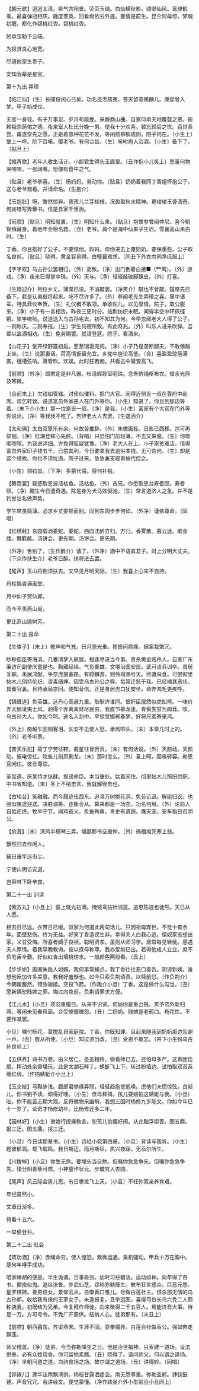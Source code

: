 <!-- { "loadSidebar": true } -->
【朝元歌】迢迢太淸。紫气含阳景。荧荧玉绳。白灿横秋影。缥缈仙风。鸾骖鹤乘。最喜弹冠相庆。躔度羣英。回看尙依云外旌。曼倩是前生。昆仑阿母惊。梦魂初醒。都化作碧桃红杏。碧桃红杏。

躬承宝勑下云端。

为报贤良心地宽。

尽道他家生贵子。

安知我辈是星官。 

第十九出
弄璋

【临江仙】〔生〕长啸投闲心已矣。功名还羡鸱夷。苍天留意赐麟儿。庚星曾入梦。甲子始成仪。

无官一身轻。有子万事足。岁月苟能挽。采蕨商山曲。自家仰承天地覆载之恩。俯赖祖宗荫佑之德。夜来室人杜氏分娩一男。使我十分欢喜。顿忘顾后之忧。百世蒸尝。甫遂崇先之愿。正是着意种花花不发。等闲插柳柳成阴。院子何在。〔小生上〕堂上一呼。阶下百喏。覆老爷。有何台旨。〔生〕吩咐庖人治酒。〔小生〕备下了。〔贴旦上〕 

【福靑歌】老年人收生活计。小郞君生得头玉眉翠。〔丑作抱小儿笑上〕思量何物哭啼啼。一张阔嘴。恰像有食牛之气。

〔贴旦〕老爷恭喜。〔生〕杨妈妈。劳动你。〔贴旦〕奶奶着我同丁香姐怀抱公子。送与老爷观看。幷请命名。〔生抱介〕 

【玉抱肚】呀。瞥然惊异。我孩儿兰芽桂枝。况盈盈秋水精神。更棱棱玉骨淸奇。何妨错写弄麞书。信是吾家千里驹。

【前腔】〔贴旦〕明知就裏。〔生〕明知什么来。〔贴旦〕抱曾参曾闻仲尼。喜今朝锦褓藏身。着他年金榜名题。〔丑〕老爷。眞个是海中仙果子生迟。雪裏高山未白时。〔生〕 

丁香。你且抱好了公子。不要惊他。妈妈。烦你进去上覆奶奶。要保重些。公子取名良祯。〔贴旦〕晓得。黄金容易得。白璧最难求。〔同丑下外衣巾同净庶服上〕 

【字字双】乌古孙公罢相归。〔外〕高致。〔净〕出门倒着白接■〈罒离〉。〔外〕游戏。〔净〕夜来已得掌中珠。〔外〕天与。〔净〕轻轻敲破脚踝皮。〔外〕打喜。

〔生趋迎介〕列位乡丈。薄席已设。不消敲罢。〔净笑介〕敲也不曾敲。筵席先已备下。若是认眞敲将起来。吃不尽许多了。〔外〕恭闻老先生弄璋之喜。里中诸辈。特具菲仪奉贺。〔生〕礼仪槪不敢领。单收帖儿。以见厚情。院子。取公服来。〔净〕小子有一言相吿。昨夜三更时分。拙荆纺织未眠。闻得半空中环佩铿锵。笙竽嘹喨。说道送入乌古孙宅去。初不知其为何。今早忽闻老大人得了公子。一则称庆。二则奉报。〔生〕学生何德所致。有此奇兆。〔外〕叫乐人进来吹弹。吾辈以盒酒相劝。〔生〕免劳赐罢。就请登筵。院子。看酒来。 

【山花子】堂开绿野筵初启。葱葱瑞霭充闾。〔净〕小子乃是垄断鄙夫。不敢僭越上坐。〔生〕说那裏话。荷高情扳留允宜。乡党中岂论高低。〔合〕喜盈盈琼巵满携。檀槽弦响。箫管吹。欢娱。此时狂若痴。共看云中鸑鷟高飞。

【前腔】〔外净〕郞君定是非凡器。吐淸辉鲛室明珠。念吾侪绳枢布衣。借余光照及寒微。

〔合前末上〕欠钱如管辖。讨债似催科。把门大官。闻得近侧吉一叔在尊府中赴席。烦乞转致。说道富员外家差人在门外等你。〔小生〕知道了。你且到那边等着。〔末下介小生〕那一位是吉一叔。〔净〕是我。〔小生〕富家有个大官在门外等你说话。〔净〕等我我不吃了。吿辞老大人去罢。〔生送酒介〕 

【太和佛】太白双擎乐有余。何故苦推辞。〔外〕朱檐画栋。日影已西移。岂可再徘徊。〔净〕红潮登颊心先醉。〔背唱〕只恐怕门前轻薄。不去又来催。〔生〕你喞喞哝哝。为我说详细。方免得狐疑犹豫。〔净〕老大人在上。小子家贫难活。借得富员外家印子钱五千。已偿其利。今日要拿我去追倂本钱。无可奈何。〔生〕却是这个缘故。你也不须忧虑。院子过来。急急裏支取靑蚨代偿之。

〔小生〕领钧旨。〔下净〕多蒙代偿。将何补报。 

【舞霓裳】我感取恩波活枯鱼。活枯鱼。〔外〕吉兄。你愿取恩台寿耆颐。寿耆颐。〔净〕鲰生今日遭奇遇。除是身为犬马效驱驰。〔生〕常言道济人之急。并不是钓誉沽名做声势。

学生席虽简薄。必求乡丈委顿而别。同到东园步步何如。〔外净〕谨依尊命。〔同唱〕 

【红绣鞋】东园载酒委蛇。委蛇。西园沈醉方归。方归。香雾散。暮云迷。歌金缕。舞氍毹。汤饼会。更先期。汤饼会。更先期。

〔外净〕吿别了。〔生作醉介〕请了。〔外净〕酒中不语眞君子。财上分明大丈夫。〔下众作扶生介〕老爷已醉。扶将进去罢。 

【尾声】玉山将倒须扶去。又早见月明天际。〔生〕我喜上心来不自持。

丹桂飘香满画堂。

月中仙子贺仙郞。

而今不羡燕山叟。

更比燕山遶树芳。 

第二十出
报命

【生查子】〔末上〕乾坤和气充。日月恩光重。揽辔问痌瘝。据案裁繁冗。

眇眇孤臣寄海滨。几番淸梦入枫宸。相逢尽说当今事。贵杀黄金贱杀人。自家广东廉访司副使庆童是也。胸藏经纬。气负豪雄。文堪治国安民。武可谈兵训卒。虽居豸职。未展鸿猷。争奈虎狼塞路。有碍麟游。则怜鳿鴠号天。终遭枭食。可恨彻里帖木儿倒持伦纪。凌毒缙绅。因受乌古孙公之辱。每常迁怒于我。已经摘其恶状。具奏官裏。且待承局京回。便知音信。正是身居虎口犹安坐。命弃鸿毛更疾呼。 

【锦缠道】负英雄。这丹心高悬九重。耿耿许谁同。恨奸臣居然似虎如熊。一味价弄天纲凌夷士风。剥得个赤离离财尽民穷。我直节慕龙逢。肯偷生甘为阘茸。咳。乌古孙大人。你如今呵。逃名入剡中。早惊觉邯郸春梦。好将尺素寄来鸿。

〔外上〕南越乍回销客泪。长安不见使人愁。承局叩头。〔末〕本章几时上的。〔外〕老爷听禀。 

【普天乐犯】荷丁宁劳征鞚。戴星往曾赍贡。〔末〕有何话说。〔外〕天颜动。天颜动。振电惊虹。险些儿剖凤剸龙。〔末〕那时怎么。〔外〕圣上呵。回嗔转容。勑恩官闲住。彼丑尊崇。

圣旨道。庆某恃才纵肆。揑谤命臣。本当重处。姑着闲住。彻里帖木儿照旧供职。中书省知道。〔末〕圣上不纳忠言。我就解绶去也。 

【古轮台】笑融融。而今履迹任西东。追寻万树桃花洞。免劳讥讽。解组归农。也强似畏途迎送。决胜调筹。连衡合从。算来都是一场空。功名何用。〔外〕论前人自始还终。牧羊守节。闻鸡奋义。炙鱼殉勇。靑史有遗踪。膺天宠。安车指日召明公。

【余音】〔末〕淸风半榻琴三弄。堪鄙那书空殷仲。〔外〕祸福难凭塞上翁。

飘然归去作闲人。

鎭日垂竿远市尘。

宁使山阴访安道。

岂容林下卧辛宾。 

第二十一出
训读

【紫苏丸】〔小旦上〕窗上晓光初满。掩镜鸾拈针消遣。追思陈迹也徒然。天已从人愿。

相去日已远。衣带日已缓。奴家为何道此两句话儿。只因祖母弃世。不觉十有余年。面壁悲伤。终为无益。好笑丁香造谤生非。幸得夫人白我心迹。但奴家志想出家。义甘受侮。所喜者嫡子良祯。聪明贤孝。虽则从师习学。居常每见轻佻。感遇夫人厚情。着我早晚教诲。彼以庶母称尊。我亦爱如已出。若得他成人立业。庶不负笔舌辛勤。好似红杏出墙桃傍水。一般颜色两般看。〔丑上〕 

【步步娇】画阁朱扃人如婉。我何事常蝇点。我丁香往往恶口毒舌。阴谤新姨。谁想他反加许多美意。教我好羞惭也。如今只索负荆请责。以赎前愆。〔作负荆介〕今朝赧赧然。错效骊姬。空投飞箭。〔作跪介小旦〕丁香。这是做什么勾当。〔丑〕愿新姨恕贱婢之罪。悔过向妆前。负荆请罪求方便。

【江儿水】〔小旦〕项羽重瞳目。从来不识贤。何妨你是重台贱。笑予帘外新归燕。等闲未见春风面。合受蜂僝蝶怨。〔丑〕二奶奶。贱婢是老鸦口。杨花性。不要作准罢。 

小旦〕嘱付杨花。莫搅乱自家庭院。丁香。你旣知罪。且起来随我到奶奶那边吿谢一声。〔丑〕敬从所使。〔小旦〕知过须当改。〔丑〕受恩不敢忘。〔并下小生扮乌古孙良祯上〕 

【五供养】诗书万卷。由义居仁。圣圣相传。偷看师已去。还怕母多严。这靑团佳扇。挥动处余香堪玩。此是太湖石畔丁。蜻蜓飞上下。转过粉墙边。试拍取双双系缠红线。〔作拍蜻蜓介小旦上〕 

【玉交枝】弓鞋步浅。觑郞君攀缘弄顽。轻轻趋抱低低唤。虑他们未惯惊弦。良祯儿。你书到不读。顽得好哩。〔小生〕庶母拜揖。孩儿要娘拍这蜻蜓与我。〔小旦〕咄。你不能苦志期大观。反将微物来幽盼。我想三国时杨修九岁能文。你如今年已十一岁了。论奇才杨修幼年。比杨修还多二年。

【园林好】〔小生〕谢娘行提撕敎言。恕孩儿佻儇好闲。从此黜浮崇善。图五鼎。报三迁。图五鼎。报三迁。

〔小旦〕今日读那章书。〔小生〕诗经小宛第四章。〔小旦〕背读与我听。〔小生〕题彼鹡鸰。载飞载鸣。我日斯迈。而月斯征。夙兴夜寐。无忝尔所生。 

【川拨棹】〔小旦〕你生无忝。要埋头当自勉。但嘱你急急争先。但嘱你急急争先。惜分阴靑藜可燃。小神童作状元。步蟾宫入杏园。

【尾声】风云际会男儿愿。有日攀龙飞上天。〔小旦〕不枉你双亲养育艰。

年纪虽然小。

文章日渐多。

待看十五六。

一举便登科。 

第二十二出
社会

【双劝酒】〔净〕赤绳命穷。使人惶恐。紫微运通。乘机骚动。甲兵十万在胸中。是何年唾手成功。

咱家棒胡的便是。半生诡谲。百事乖张。幼时习些鎗法。运动如神。向年得了奇书。揶揄似鬼。追纵张鲁。步武仙芝。谬称弥勒降生。散布狂言惑众。巨恶元憝。星罗棋跱。善男信女。景仰云从。自惭黄口雏儿。号做白莲社主。恨杀那无情的乌古孙郞。收拾我有缘的王家女子。未遑报复。且举远图。喜得弓伯长乌六秃二人颇称骁勇。初旣结为兄弟。今复拜作师徒。向来聚得二千五百人。焉能济吾大事。待足一万。方可号令。不免广开斋供。结纳人心。徒弟那有。〔末丑上〕 

【前腔】朝西暮东。齐梁燕宋。生涯不同。耍拳撮弄。白莲会社做香公。强如奔走飘蓬。

师父稽首。〔净〕徒弟。今当弥勒降生之日。他是治世福神。只索建一道场。设法供奉。必有众姓烧香。你可留他素饍。〔丑〕晓得了。请问师父。何以谓之道场。〔净〕坐朝问道之道。白驹食场之场。故尔谓之道场。〔丑〕讲得妙。〔同唱〕 

【铧锹儿】莲华法雨飘淸供。杨枝甘露洒虚空。南无愿尊重。弥勒圣躬。铮铙鼓锺。声音冗冗。若讲经文。便觉蒙懂。〔净作趺坐介外小生贴旦小旦同上〕 

